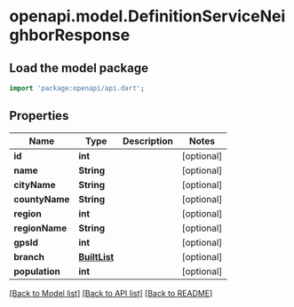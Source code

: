 # openapi.model.DefinitionServiceNeighborResponse

## Load the model package
```dart
import 'package:openapi/api.dart';
```

## Properties
Name | Type | Description | Notes
------------ | ------------- | ------------- | -------------
**id** | **int** |  | [optional] 
**name** | **String** |  | [optional] 
**cityName** | **String** |  | [optional] 
**countyName** | **String** |  | [optional] 
**region** | **int** |  | [optional] 
**regionName** | **String** |  | [optional] 
**gpsId** | **int** |  | [optional] 
**branch** | [**BuiltList<DefinitionServiceBranchResponse>**](DefinitionServiceBranchResponse.md) |  | [optional] 
**population** | **int** |  | [optional] 

[[Back to Model list]](../README.md#documentation-for-models) [[Back to API list]](../README.md#documentation-for-api-endpoints) [[Back to README]](../README.md)


